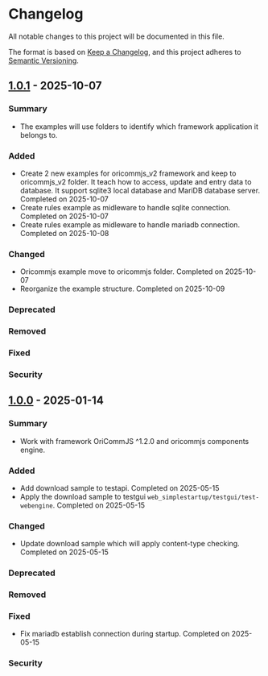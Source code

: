 # Changelog

All notable changes to this project will be documented in this file.

The format is based on [Keep a Changelog](https://keepachangelog.com/en/1.0.0/),
and this project adheres to [Semantic Versioning](https://semver.org/spec/v2.0.0.html).

## [1.0.1] - 2025-10-07

### Summary

- The examples will use folders to identify which framework application it belongs to.

### Added

- Create 2 new examples for oricommjs_v2 framework and keep to oricommjs_v2 folder. It teach how to access, update and entry data to database. It support sqlite3 local database and MariDB database server. Completed on 2025-10-07
- Create rules example as midleware to handle sqlite connection. Completed on 2025-10-07
- Create rules example as midleware to handle mariadb connection. Completed on 2025-10-08

### Changed

- Oricommjs example move to oricommjs folder. Completed on 2025-10-07
- Reorganize the example structure. Completed on 2025-10-09

### Deprecated

### Removed

### Fixed

### Security

[1.0.1]: https://github.com/wkloh76/oricommjs_examples/releases/tag/1.0.1

## [1.0.0] - 2025-01-14

### Summary

- Work with framework OriCommJS ^1.2.0 and oricommjs components engine.

### Added

- Add download sample to testapi. Completed on 2025-05-15
- Apply the download sample to testgui `web_simplestartup/testgui/test-webengine`. Completed on 2025-05-15

### Changed

- Update download sample which will apply content-type checking. Completed on 2025-05-15

### Deprecated

### Removed

### Fixed

- Fix mariadb establish connection during startup. Completed on 2025-05-15

### Security

[1.0.0]: https://github.com/wkloh76/oricommjs_examples/releases/tag/1.0.0
